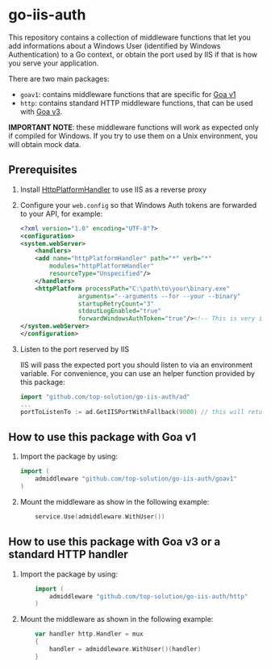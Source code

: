 # go-iis-auth

This repository contains a collection of middleware functions that let you add informations about a Windows User (identified by Windows Authentication) to a Go context, or obtain the port used by IIS if that is how you serve your application.

There are two main packages:

* `goav1`: contains middleware functions that are specific for [Goa v1](https://goa.design/v1)
* `http`: contains standard HTTP middleware functions, that can be used with [Goa v3](https://goa.design/).

**IMPORTANT NOTE**: these middleware functions will work as expected only if compiled for Windows. If you try to use them on a Unix environment, you will obtain mock data.

## Prerequisites

1. Install [HttpPlatformHandler](https://www.iis.net/downloads/microsoft/httpplatformhandler) to use IIS as a reverse proxy

2. Configure your `web.config` so that Windows Auth tokens are forwarded to your API, for example:

    ```xml
    <?xml version="1.0" encoding="UTF-8"?>
    <configuration>
    <system.webServer>
        <handlers>
        <add name="httpPlatformHandler" path="*" verb="*"
            modules="httpPlatformHandler"
            resourceType="Unspecified"/>
        </handlers>
        <httpPlatform processPath="C:\path\to\your\binary.exe"
                    arguments="--arguments --for --your --binary"
                    startupRetryCount="3"
                    stdoutLogEnabled="true"
                    forwardWindowsAuthToken="true"/><!-- This is very important -->
    </system.webServer>
    </configuration>
    ```

3. Listen to the port reserved by IIS

    IIS will pass the expected port you should listen to via an environment variable. For convenience, you can use an helper function provided by this package:

    ```go
    import "github.com/top-solution/go-iis-auth/ad"
    ...
    portToListenTo := ad.GetIISPortWithFallback(9000) // this will return either 9000 or the actual port required by IIS
    ```

## How to use this package with Goa v1

1. Import the package by using:

    ```go
    import (
        admiddleware "github.com/top-solution/go-iis-auth/goav1"
    )
    ```

2. Mount the middleware as show in the following example:

    ```go
        service.Use(admiddleware.WithUser())
    ```

## How to use this package with Goa v3 or a standard HTTP handler

1. Import the package by using:

    ```go
        import (
            admiddleware "github.com/top-solution/go-iis-auth/http"
        )
    ```

2. Mount the middleware as shown in the following example:

    ```go
        var handler http.Handler = mux
        {
            handler = admiddleware.WithUser()(handler)
        }
    ```
